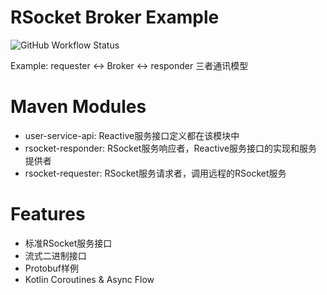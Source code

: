 RSocket Broker Example
======================
![GitHub Workflow Status](https://img.shields.io/github/workflow/status/linux-china/alibaba-broker-example-parent/JavaBuildWithMaven)

Example: requester <-> Broker <-> responder 三者通讯模型

# Maven Modules

* user-service-api: Reactive服务接口定义都在该模块中
* rsocket-responder: RSocket服务响应者，Reactive服务接口的实现和服务提供者
* rsocket-requester: RSocket服务请求者，调用远程的RSocket服务


# Features

* 标准RSocket服务接口
* 流式二进制接口
* Protobuf样例
* Kotlin Coroutines & Async Flow

